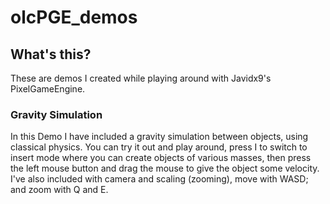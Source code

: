 # olcPGE_demos
## What's this?
These are demos I created while playing around with Javidx9's PixelGameEngine.

### Gravity Simulation
In this Demo I have included a gravity simulation between objects, using classical physics. You can try it out and play around, press I to switch to insert mode where you can create objects of various masses, then press the left mouse button and drag the mouse to give the object some velocity.
I've also included with camera and scaling (zooming), move with WASD; and zoom with Q and E.

